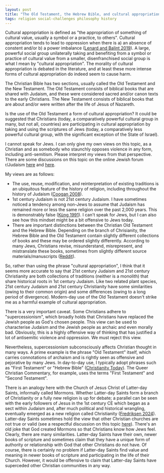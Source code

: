 ```yaml
---
layout: post
title: "The Old Testament, the Hebrew Bible, and cultural appropriation"
tags: religion social-challenges philosophy history
---
```


Cultural appropriation is defined as "the appropriation of something of cultural value, usually a symbol or a practice, to others". Cultural appropriation tends to lead to oppression when there is a) an absence of constent and/or b) a power imbalance ([Lenard and Balint 2019](https://journals.sagepub.com/doi/abs/10.1177/1468796819866498)). A large, powerful social group unilaterally taking and benefiting from a symbol or practice of cultural value from a smaller, disenfranchised social group is what I mean by "cultural appropriation". The morality of cultural appropriation is debated in the literature, and at least these more intense forms of cultural appropriation do indeed seem to cause harm.  

The Christian Bible has two sections, usually called the Old Testament and the New Testament. The Old Testament consists of biblical books that are shared with Judaism, and these were considered sacred and/or canon texts to the early Christians. The New Testament consists of biblical books that are about and/or were written after the life of Jesus of Nazareth.

Is the use of the Old Testament a form of cultural appropriation? It could be suggested that Christians (today, a comparatively powerful cultural group in many, but not all, countries) are participating in cultural appropriation by taking and using the scriptures of Jews (today, a comparatively less powerful cultural group, with the significant exception of the State of Israel).

I cannot speak for Jews. I can only give my own views on this topic, as a Christian and as somebody who staunchly opposes violence in any form, including anti-semitism. Please interpret my views from that perspective. There are some discussions on this topic on the online Jewish forum r/Judaism [here](https://old.reddit.com/r/Judaism/comments/174rxu9/is_christian_old_testament_cultural_appropriation/) and [here](https://old.reddit.com/r/Judaism/comments/ui4qd6/christian_old_testament_cultural_appropriation/).

My views are as follows:
- The use, reuse, modification, and reinterpretation of existing traditions is an ubiquitous feature of the history of religion, including throughout the history of Judaism ([Coogan 2008](https://www.goodreads.com/book/show/19177047-the-old-testament)).
- 1st century Judaism is not 21st century Judaism. I have sometimes noticed a tendency among non-Jews to assume that Judaism has remained more or less the same religion over the past 2,000 years. This is demonstrably false ([Küng 1991](https://www.goodreads.com/book/show/87148.Judaism)). I can't speak for Jews, but I can also see how this mindset might be a bit offensive to Jews today.
- There are important distinctions between the Christian Old Testament and the Hebrew Bible. Depending on the branch of Chrisianity, the Hebrew Bible and the Old Testament contain slightly different collections of books and these may be ordered slightly differently. According to many Jews, Christians revise, misunderstand, misrepresent, and mistranslate these books, sometimes from slightly different source materials/manuscripts ([Reddit](https://old.reddit.com/r/Judaism/comments/oyu87x/is_there_a_difference_between_the_old_testament/)).

So, rather than using the phrase "cultural appropriation", I think that it seems more accurate to say that 21st century Judaism and 21st century Christianity are both collections of traditions (neither is a monolith) that share historical roots in 1st century Judaism. Like two related plant species, 21st century Judaism and 21st century Christianity have some similarities (owing to their common origin) and some differences (owing to a long period of divergence). Modern-day use of the Old Testament doesn't strike me as a harmful example of cultural appropriation.

There is a very important caveat. Some Christians adhere to "supercessionism", which broadly holds that Christians have replaced the Jewish people as God's chosen people. This view can be used to characterise Judaism and the Jewish people as archaic and even morally bad. Obviously, this is a highly offensive way of thinking that has justified a lot of antisemitic violence and oppression. We must reject this view.

Nevertheless, supercessionism subconsciously affects Christian thought in many ways. A prime example is the phrase "Old Testament" itself, which carries connotations of archaism and is rightly seen as offensive and pejorative by many Jews. In day-to-day use, I typically adopt phrases such as "First Testament" or "Hebrew Bible" ([Christianity Today](https://www.christianitytoday.org/stories/inside-ministry/2020/december/why-should-we-read-old-testament.html)). The Queer Christian Commentary, for example, uses the terms "First Testament" and "Second Testament".

There is an analogy here with the Church of Jesus Christ of Latter-day Saints, informally called Mormons. Whether Latter-day Saints form a branch of Christianity or a fully new religion is up for debate; a parallel can be seen with the early followers of Jesus in the 1st century CE which began as a sect within Judaism and, after much political and historical wrangling, eventually emerged as a new religion called Christianity ([Fredriksen 2024](https://www.goodreads.com/book/show/215590037-ancient-christianities)). Latter-day Saints sometimes hold the view that other Christian churches are not true or valid (see a respectful discussion on this topic [here](https://rsc.byu.edu/witness-restoration/joseph-smith-only-true-living-church)). There's an old joke that God created Mormons so that Christians know how Jews feel. Clearly, there are many similarities. Latter-day Saints have their own, newer books of scripture and sometimes claim that they have a unique form of authority or relationship with God that other Christians do not have. Of course, there is certainly no problem if Latter-day Saints find value and meaning in newer books of scripture and participating in the life of their Church. However, it would be offensive to claim that Latter-day Saints have superceded other Christian communities in any way.
